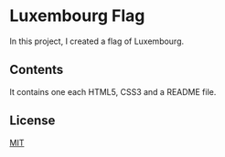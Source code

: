 # Luxembourg Flag

In this project, I created a flag of Luxembourg.

## Contents

It contains one each HTML5, CSS3 and a README file. 

## License
[MIT](https://opensource.org/license/mit)